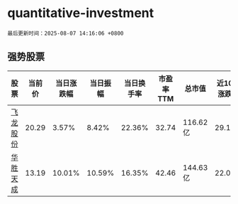 # quantitative-investment

`最后更新时间：2025-08-07 14:16:06 +0800`

## 强势股票

|股票|当前价|当日涨跌幅|当日振幅|当日换手率|市盈率TTM|总市值|近10日涨跌幅|
|----|----|----|----|----|----|----|----|
|[飞龙股份](https://xueqiu.com/S/SZ002536)|20.29|3.57%|8.42%|22.36%|32.74|116.62亿|29.15%|
|[华胜天成](https://xueqiu.com/S/SH600410)|13.19|10.01%|10.59%|16.35%|42.46|144.63亿|22.02%|
